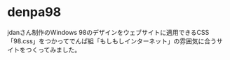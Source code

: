 # denpa98
jdanさん制作のWindows 98のデザインをウェブサイトに適用できるCSS「98.css」をつかってでんぱ組「もしもしインターネット」の雰囲気に合うサイトをつくってみました。
